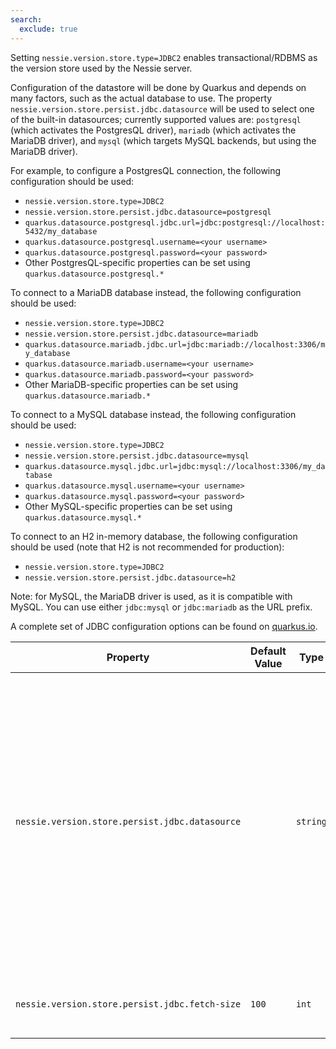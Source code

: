 ```yaml
---
search:
  exclude: true
---
```

<!--start-->

Setting `nessie.version.store.type=JDBC2` enables transactional/RDBMS as the version store  used by the Nessie server.  

Configuration of the datastore will be done by Quarkus and depends on many factors, such as  the actual database to use. The property `nessie.version.store.persist.jdbc.datasource` will be used to select one of the built-in datasources; currently supported values are: `postgresql` (which activates the PostgresQL driver), `mariadb` (which activates the MariaDB  driver), and `mysql` (which targets MySQL backends, but using the MariaDB driver).   

For example, to configure a PostgresQL connection, the following configuration should be used:   

 * `nessie.version.store.type=JDBC2` 
 * `nessie.version.store.persist.jdbc.datasource=postgresql` 
 * `quarkus.datasource.postgresql.jdbc.url=jdbc:postgresql://localhost:5432/my_database` 
 * `quarkus.datasource.postgresql.username=<your username>` 
 * `quarkus.datasource.postgresql.password=<your password>` 
 * Other PostgresQL-specific properties can be set using `quarkus.datasource.postgresql.*` 

To connect to a MariaDB database instead, the following configuration should be used:   

 * `nessie.version.store.type=JDBC2` 
 * `nessie.version.store.persist.jdbc.datasource=mariadb` 
 * `quarkus.datasource.mariadb.jdbc.url=jdbc:mariadb://localhost:3306/my_database` 
 * `quarkus.datasource.mariadb.username=<your username>` 
 * `quarkus.datasource.mariadb.password=<your password>` 
 * Other MariaDB-specific properties can be set using `quarkus.datasource.mariadb.*` 

To connect to a MySQL database instead, the following configuration should be used:   

 * `nessie.version.store.type=JDBC2` 
 * `nessie.version.store.persist.jdbc.datasource=mysql` 
 * `quarkus.datasource.mysql.jdbc.url=jdbc:mysql://localhost:3306/my_database` 
 * `quarkus.datasource.mysql.username=<your username>` 
 * `quarkus.datasource.mysql.password=<your password>` 
 * Other MySQL-specific properties can be set using `quarkus.datasource.mysql.*` 

To connect to an H2 in-memory database, the following configuration should be used (note that  H2 is not recommended for production):   

 * `nessie.version.store.type=JDBC2` 
 * `nessie.version.store.persist.jdbc.datasource=h2` 

Note: for MySQL, the MariaDB driver is used, as it is compatible with MySQL. You can use either  `jdbc:mysql` or `jdbc:mariadb` as the URL prefix.   

A complete set of JDBC configuration options can be found on [quarkus.io](https://quarkus.io/guides/datasource).

| Property | Default Value | Type | Description |
|----------|---------------|------|-------------|
| `nessie.version.store.persist.jdbc.datasource` |  | `string` | The name of the datasource to use. Must correspond to a configured datasource under `quarkus.datasource.<name>` . Supported values are: `postgresql` `mariadb`, `mysql` and `h2`. If not provided, the default Quarkus datasource, defined using the  `quarkus.datasource.*` configuration keys, will be used (the corresponding driver is  PostgresQL). Note that it is recommended to define "named" JDBC datasources, see [Quarkus JDBC config  reference ](https://quarkus.io/guides/datasource#jdbc-configuration). |
| `nessie.version.store.persist.jdbc.fetch-size` | `100` | `int` | The JDBC fetch size, defaults to `100`. Must be a value `>=0`, where `0` means fetching all rows in advance.  |
